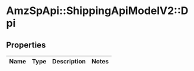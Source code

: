 # AmzSpApi::ShippingApiModelV2::Dpi

## Properties
Name | Type | Description | Notes
------------ | ------------- | ------------- | -------------

